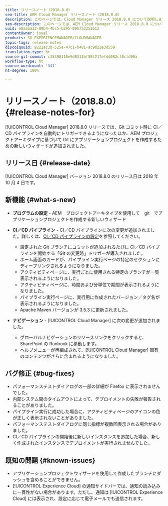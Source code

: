 ```yaml
---
title: リリースノート（2018.8.0）
seo-title: AEM Cloud Manager リリースノート（2018.8.0）
description: このページでは、Cloud Manager リリース 2018.8.0 について説明します。
seo-description: このページでは、AEM Cloud Manager リリース 2018.8.0 について説明します。
uuid: e8aaba32-89b4-4bc5-b295-09b753252612
contentOwner: jsyal
products: SG_EXPERIENCEMANAGER/CLOUDMANAGER
topic-tags: release-notes
discoiquuid: 9222ac3b-525e-47c1-b481-ac9d22e3d559
translation-type: ht
source-git-commit: c35398110e9d8311bf58f217efdd082cf0cfd90a
workflow-type: ht
source-wordcount: '341'
ht-degree: 100%

---
```



# リリースノート（2018.8.0） {#release-notes-for}

[!UICONTROL Cloud Manager] 2018.8.0 リリースでは、Git コミット時に CI／CD パイプラインを自動的にトリガーできるようになったほか、AEM プロジェクトアーキタイプに基づいて Git にアプリケーションプロジェクトを作成するための新しいウィザードが追加されました。

## リリース日 {#release-date}

[!UICONTROL Cloud Manager] バージョン 2018.8.0 のリリース日は 2018 年 10 月 4 日です。

## 新機能 {#what-s-new}

* **プログラムの設定** - AEM　プロジェクトアーキタイプを使用して　git　でアプリケーションプロジェクトを作成する新しいウィザード

* **CI／CD パイプライン** - CI／CD パイプラインに次の変更が追加されました。詳しくは、[CI／CD パイプラインの設定](configuring-pipeline.md)を参照してください。

   * 設定された Git ブランチにコミットが追加されるたびに CI／CD パイプラインを開始する「Git の変更時」トリガーが導入されました。
   * ホーム画面のカードが、パイプライン実行ページの特定のセクションにディープリンクされるようになりました。
   * アクティビティページに、実行ごとに使用される特定のブランチが一覧表示されるようになりました。
   * アクティビティページに、時間および分単位で期間が表示されるようになりました。
   * パイプライン実行ページに、実行用に作成されたバージョン／タグ名が表示されるようになりました。
   * Apache Maven バージョンが 3.5.3 に更新されました。

* **ナビゲーション** - [!UICONTROL Cloud Manager] に次の変更が追加されました。

   * グローバルナビゲーションのリソースリンクをクリックすると、SharePoint の Runbook に移動します。
   * ヘルプメニューが再編成されて、[!UICONTROL Cloud Manager] 固有のコンテンツがさらに含まれるようになりました。

## バグ修正 {#bug-fixes}

* パフォーマンステストダイアログの一部の詳細が Firefox に表示されませんでした。
* 内部システム間のタイムアウトによって、デプロイメントの失敗が報告されることがありました。
* パイプライン実行に成功した場合に、アクティビティページのアイコンの色が正しく表示されないことがありました。
* パフォーマンステストダイアログに同じ指標が複数回表示される場合がありました。
* CI／CD パイプラインの開始後に新しいインスタンスを追加した場合、新しく作成されたインスタンスでデプロイメントが実行されませんでした。

## 既知の問題 {#known-issues}

* アプリケーションプロジェクトウィザードを使用して作成したブランチにダッシュを含めることができません。
* [!UICONTROL Experience Cloud] の通知サイドバーでは、通知の読み込みに一貫性がない場合があります。ただし、通知は [!UICONTROL Experience Cloud] には表示され、設定に応じて電子メールでも送信されます。


